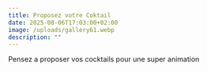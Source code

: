 ```yaml
---
title: Proposez votre Coktail
date: 2025-08-06T17:03:00+02:00
image: /uploads/gallery61.webp
description: ""
---
```

Pensez a proposer vos cocktails pour une super animation
